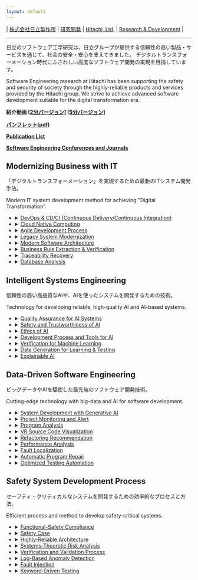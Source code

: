 ```yaml
---
layout: default
---
```


| [株式会社日立製作所](https://www.hitachi.co.jp/) | [研究開発](https://www.hitachi.co.jp/rd/index.html) | [Hitachi, Ltd.](https://www.hitachi.com/) | [Research & Development](https://www.hitachi.com/rd/index.html) |

---

日立のソフトウェア工学研究は、日立グループが提供する信頼性の高い製品・サービスを通じて、社会の安全・安心を支えてきました。
デジタルトランスフォーメーション時代にふさわしい高度なソフトウェア開発の実現を目指しています。

Software Engineering research at Hitachi has been supporting the safety and security of society through the highly-reliable products and services provided by the Hitachi group.
We strive to achieve advanced software development suitable for the digital transformation era.

**紹介動画 [[2分バージョン]](https://www.youtube.com/watch?v=1RDdBRm3yco) [[5分バージョン]](https://www.youtube.com/watch?v=VV4KXtKip1o)**

**[パンフレット(pdf)](https://hitachi-dx-engineering-research.github.io/pdf/HITACHDXENGINEERINGRESEARCH.pdf)**

**[Publication List](publications.html)**

**[Software Engineering Conferences and Journals](confAndJournals.html)**

## Modernizing Business with IT

「デジタルトランスフォーメーション」を実現するための最新のITシステム開発手法。

Modern IT system development method for achieving "Digital Transformation".

- <details><summary><u>DevOps & CD/CI (Continuous Delivery/Continuous Integration)</u></summary><p>DevOps & CI/CD (継続的インテグレーションと継続的デリバリー)</p><p>テスト自動化、統合、デプロイメントにより開発の合理化を進め、コラボレーションとデリバリーの速度を向上させます。</p><p>Streamlining development through automated testing, integration, and deployment, enhancing collaboration and delivery speed.</p></details>

- <details><summary><u>Cloud Native Computing</u></summary><p>クラウドネイティブ・コンピューティング</p><p>スケーラビリティ、耐障害性、効率性のため，クラウドサービスを活用したアプリケーションの構築とデプロイメントを支援します。</p><p>Building and deploying applications that leverage cloud services for scalability, resilience, and efficiency.</p></details>

- <details><summary><u>Agile Development Process</u></summary><p>アジャイル開発</p>アジャイル開発<p>反復的で顧客からのフィードバックを重視した、協調的なソフトウェア開発を行います。</p><p>Iterative and collaborative software development, emphasizing adaptability and customer feedback.</p></details>

- <details><summary><u>Legacy System Modernization</u></summary><p>レガシーシステムの近代化</p><p>レガシーシステムを最新の技術に変換し、機能を強化し、寿命を延ばします。</p><p>Transforming outdated systems to contemporary technologies, enhancing functionality, and extending lifespan.</p></details>

- <details><summary><u>Modern Software Architecture</u></summary><p>モダンソフトウェアアーキテクチャ</p><p>現代的なアーキテクチャパターンを用いて、拡張性、モジュール性、保守性の高いソフトウェア構造を設計します。</p><p>Designing scalable, modular, and maintainable software structures using contemporary architectural patterns.</p></details>

- <details><summary><u>Business Rule Extraction & Verification</u></summary><p>ビジネスルールの抽出と検証</p><p>正確なシステム表現とコンプライアンスのために、主要なビジネスルールを特定し、検証します。</p><p>Identifying and validating key business rules for accurate system representation and compliance.</p></details>

- <details><summary><u>Traceability Recovery</u></summary><p>トレーサビリティの回復</p><p>ソフトウェアアーティファクト間のリンクを再構築し、理解しやすさ、メンテナンス性、変更管理を強化します。</p><p>Re-establishing links between software artifacts to enhance understanding, maintenance, and change management.</p></details>

- <details><summary><u>Database Analysis</u></summary><p>データベース解析</p><p>最適な設計と効率的なデータ管理のためのデータベース構造とパフォーマンスを評価します。</p><p>Evaluating database structures and performance for optimized design and efficient data management.</p></details>


## Intelligent Systems Engineering

信頼性の高い高品質なAIや、AIを使ったシステムを開発するための技術。

Technology for developing reliable, high-quality AI and AI-based systems.

- <details><summary><u>Quality Assurance for AI Systems</u></summary><p>AIシステムの品質保証</p><p>AIシステムの信頼性と有効性を，体系的なテスト、検証、品質基準の遵守を通じて確保します。</p><p>Ensuring the reliability and effectiveness of artificial intelligence system through systematic testing, validation, and adherence to quality standards.</p></details>

- <details><summary><u>Safety and Trustworthiness of AI</u></summary><p>AI導入の安全性と信頼性担保</p><p>AIの安全かつ倫理的な導入, 透明性の協調, 説明責任，偏見の最小化といった懸念に対応します。</p><p>Addressing concerns related to the safe and ethical deployment of AI, emphasizing transparency, accountability, and the minimization of biases.</p></details>

- <details><summary><u>Ethics of AI</u></summary><p>AI倫理</p><p>AI技術の倫理的意味合いを検証し、プライバシー、偏見、AIシステムの責任ある利用などの問題を取り上げます。</p><p>Examining the ethical implications of AI technology, addressing issues such as privacy, bias, and the responsible use of intelligent systems.</p></details>

- <details><summary><u>Development Process and Tools for AI</u></summary><p>AI開発のプロセスとツール</p><p>AIプロジェクトの効率的な開発と管理のために、構築論とツールの導入を行います。</p><p>Implementing structured methodologies and tools tailored for the efficient development and management of AI projects.</p></details>

- <details><summary><u>Verification for Machine Learning</u></summary><p>機械学習の検証</p><p>機械学習モデルに対し，厳密な検証技術を適用し，生成物の正しさ、堅牢性、仕様への準拠を保証します。</p><p>Applying rigorous verification techniques to machine learning models, ensuring their correctness, robustness, and compliance with specifications.</p></details>

- <details><summary><u>Data Generation for Learning & Testing</u></summary><p>学習とテストのためのデータ生成</p><p>機械学習モデルの訓練とテストのため、多様で，代表的なデータセットを作成し、その汎化性能と処理性能を高めます。</p><p>Creating diverse and representative datasets to train and test machine learning models, enhancing their generalization and performance.</p></details>

- <details><summary><u>Explainable AI</u></summary><p>説明可能AI</p><p>解釈可能なモデルを持つAIシステムを設計し、AIの意思決定プロセスの透明性、理解、信頼性を高めます。</p><p>Designing AI systems with interpretable models to enhance transparency, understanding, and trust in decision-making processes.</p></details>


## Data-Driven Software Engineering

ビッグデータやAIを駆使した最先端のソフトウェア開発技術。

Cutting-edge technology with big-data and AI for software development.

- <details><summary><u>System Development with Generative AI</u></summary><p>生成AI活用システム開発</p><p>生成AIを活用して、要件定義、設計、実装、テスト、開発管理に至るまで、ソフトウェア開発プロセスを根本的に効率化します。</p><p>Using generative AI,  radically enhancing the efficiency of the software development process from requirements definition, design, implementation, testing to development management.</p></details>

- <details><summary><u>Project Monitoring and Alert</u></summary><p>プロジェクトの監視、アラート</p><p>プロジェクトにおけるメトリクス値をリアルタイムで監視するシステムを導入し、潜在的な問題に即対応可能なアラートを生成します。</p><p>Implementing systems for real-time monitoring of project metrics and generating alerts to ensure timely responses to potential issues.</p></details>

- <details><summary><u>Program Analysis</u></summary><p>プログラム解析</p><p>静的・動的解析を通じてプログラムの動作を評価し、コードの理解と最適化を支援します。</p><p>Evaluating and understanding program behavior through static and dynamic analysis, aiding in code comprehension and optimization.</p></details>

- <details><summary><u>VR Source Code Visualization</u></summary><p>VRによるソースコード可視化</p><p>VR(バーチャルリアリティ)技術を活用し、ソースコードの構造を視覚的に表現して探索することで、没入的で直感的な理解を推進します。</p><p>Utilizing virtual reality technology to visually represent and explore source code structures, facilitating a more immersive and intuitive understanding.</p></details>

- <details><summary><u>Refactoring Recommendation</u></summary><p>リファクタリング推奨</p><p>保守性、可読性、ソフトウェア全体の品質を向上させるため、コードのリファクタリングに関する提案を自動的に提供します。</p><p>Providing automated suggestions for code refactoring to improve maintainability, readability, and overall software quality.</p></details>

- <details><summary><u>Performance Analysis</u></summary><p>性能解析</p><p>ソフトウェアの全体的な性能を上げるために、システムの効率とリソースの利用状況を評価し、最適化します。</p><p>Assessing and optimizing the efficiency and resource utilization of software systems to enhance overall performance.</p></details>

- <details><summary><u>Fault Localization</u></summary><p>故障個所の推定</p><p>ソフトウェアの欠陥やエラーを特定・分離し、デバッグや修正におけるプロセスを効率化します。</p><p>Identifying and isolating defects or errors in software, streamlining the debugging and correction process.</p></details>

- <details><summary><u>Automatic Program Repair</u></summary><p>プログラム自動修正</p><p>プログラムのバグを自動的に特定して修正する技術を実装し、信頼性と保守性を高めます。</p><p>Implementing techniques to automatically identify and fix bugs in programs to enhancing reliability and maintainability.</p></details>

- <details><summary><u>Optimized Testing Automation</u></summary><p>テスト自動化戦略の最適化</p><p>効率的かつ効果的な自動化戦略で，ソフトウェアテストのプロセスの合理化を図ります。</p><p>Streamlining the software testing process through efficient and effective automation strategies.</p></details>


## Safety System Development Process

セーフティ・クリティカルなシステムを開発するための効率的なプロセスと方法。

Efficient process and method to develop safety-critical systems.

- <details><summary><u>Functional-Safety Compliance</u></summary><p>機能安全への適合</p><p>セーフティクリティカルなシステムにおけるリスクの軽減・管理のため、機能安全規格および慣習を遵守します。</p><p>Adhering to functional safety standards and practices to mitigate and manage risks in safety-critical systems.</p></details>

- <details><summary><u>Safety Case</u></summary><p>セーフティケース</p><p>セーフティクリティカルなアプリケーションにおいて、システムの安全対策の正当性を明確にする包括的な安全ケースを開発します。</p><p>Developing a comprehensive safety case that articulates the safety measures and justifications for a system, particularly in safety-critical applications.</p></details>

- <details><summary><u>Highly-Reliable Architecture</u></summary><p>高信頼性アーキテクチャ</p><p>高信頼性、フォールトトレランス、レジリエンスに重点を置いたソフトウェア・アーキテクチャを設計し、継続的かつ信頼性の高い運用を実現します。</p><p>Designing software architectures with a focus on high reliability, fault tolerance, and resilience to ensure continuous and dependable operation.</p></details>

- <details><summary><u>Systems-Theoretic Risk Analysis</u></summary><p>システム論的リスク分析</p><p>システム理論を応用し，潜在的な安全性とセキュリティの問題に焦点を当てることで複雑なシステムのリスクを分析・管理します。</p><p>Applying systems theory to analyze and manage risks in complex systems, particularly focusing on potential safety and security issues.</p></details>

- <details><summary><u>Verification and Validation Process</u></summary><p>検証，妥当性確認</p><p>規則正しい手法を使用したソフトウェアの検証と妥当性確認により、指定された要件や品質基準を満たしていることを確認します。</p><p>Employing systematic methods to verify and validate software, ensuring it meets specified requirements and quality standards.</p></details>

- <details><summary><u>Log-Based Anomaly Detection</u></summary><p>ログベース異常検知</p><p>ログやその他の実行時データを分析することにより、ソフトウェアシステムの異常な動作や潜在的な問題を検出します。</p><p>Detecting abnormal behavior or potential issues in software systems by analyzing logs and other runtime data.</p></details>

- <details><summary><u>Fault Injection</u></summary><p>フォールトインジェクション</p><p>制御済みの環境で故障やエラーをシミュレートし、さまざまな故障シナリオにおけるシステムの回復力や堅牢性を評価します。</p><p>Simulating faults or errors in a controlled environment to assess the resilience and robustness of a system under various failure scenarios.</p></details>

- <details><summary><u>Keyword-Driven Testing</u></summary><p>キーワード駆動テスト</p><p>事前に定義されたキーワードやアクションに基づきテスト戦略を実装し、ソフトウェアテストにおけるテストケース設計や自動化を強化します。</p><p>Implementing testing strategies based on predefined keywords or actions, enhancing test case design and automation in software testing.</p></details>

